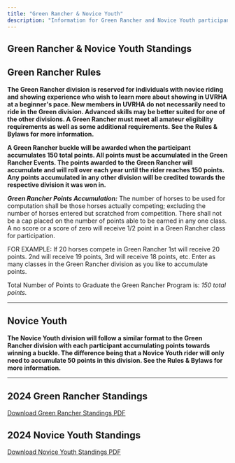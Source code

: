 ```yaml
---
title: "Green Rancher & Novice Youth"
description: "Information for Green Rancher and Novice Youth participants"
---
```


## Green Rancher & Novice Youth Standings

## Green Rancher Rules

**The Green Rancher division is reserved for individuals with novice riding and showing experience who wish to learn more about showing in UVRHA at a beginner's pace. New members in UVRHA do not necessarily need to ride in the Green division. Advanced skills may be better suited for one of the other divisions. A Green Rancher must meet all amateur eligibility requirements as well as some additional requirements. See the Rules & Bylaws for more information.**

**A Green Rancher buckle will be awarded when the participant accumulates 150 total points. All points must be accumulated in the Green Rancher Events. The points awarded to the Green Rancher will accumulate and will roll over each year until the rider reaches 150 points. Any points accumulated in any other division will be credited towards the respective division it was won in.**

***Green Rancher Points Accumulation:*** The number of horses to be used for computation shall be those horses actually competing; excluding the number of horses entered but scratched from competition. There shall not be a cap placed on the number of points able to be earned in any one class. A no score or a score of zero will receive 1/2 point in a Green Rancher class for participation.

FOR EXAMPLE: If 20 horses compete in Green Rancher 1st will receive 20 points. 2nd will receive 19 points, 3rd will receive 18 points, etc. Enter as many classes in the Green Rancher division as you like to accumulate points.

Total Number of Points to Graduate the Green Rancher Program is: *150 total points.*

---

## Novice Youth

**The Novice Youth division will follow a similar format to the Green Rancher division with each participant accumulating points towards winning a buckle. The difference being that a Novice Youth rider will only need to accumulate 50 points in this division. See the Rules & Bylaws for more information.**

---

## 2024 Green Rancher Standings

<!-- TODO: Embed document viewer for Green Rancher standings -->

[Download Green Rancher Standings PDF](files/2024-10-07_green_rancher.pdf)

## 2024 Novice Youth Standings

<!-- TODO: Embed document viewer for Novice Youth standings -->

[Download Novice Youth Standings PDF](files/2024-10-07_novice_youth.pdf)
